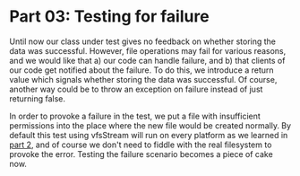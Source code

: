 Part 03: Testing for failure
============================

Until now our class under test gives no feedback on whether storing the data
was successful. However, file operations may fail for various reasons, and we
would like that a) our code can handle failure, and b) that clients of our code
get notified about the failure. To do this, we introduce a return value which
signals whether storing the data was successful. Of course, another way could be
to throw an exception on failure instead of just returning false.

In order to provoke a failure in the test, we put a file with insufficient
permissions into the place where the new file would be created normally. By
default this test using vfsStream will run on every platform as we learned in
[part 2](https://github.com/mikey179/vfsStream-examples/tree/master/src/part02), and of course we don't need to fiddle with the real filesystem to provoke
the error. Testing the failure scenario becomes a piece of cake now.
